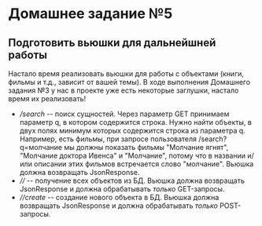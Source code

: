 # Домашнее задание №5

## Подготовить вьюшки для дальнейшней работы
Настало время реализовать вьюшки для работы с объектами (книги, фильмы и т.д., зависит от вашей темы). В ходе выполнения Домашнего задания №3 у нас в проекте уже есть некоторые заглушки, настало время их реализовать!

- */search* -- поиск сущностей. Через параметр GET принимаем параметр q, в котором содержится строка. Нужно найти объекты, в двух полях минимум которых содержится строка из параметра q.
Например, есть фильмы, при запросе пользователя /search?q=молчание мы должны показать фильмы "Молчание ягнят", "Молчание доктора Ивенса" и "Молчание", потому что в названии и/или описании этих фильмов встречается слово "молчание".
Вьюшка должна возвращать JsonResponse.
- */<plural object name>/* -- получение всех объектов из БД.
Вьюшка должна возвращать JsonResponse и должна обрабатывать *только* GET-запросы.
- */<plural object name>/create* -- создание нового объекта в БД.
Вьюшка должна возвращать JsonResponse и должна обрабатывать *только* POST-запросы.
